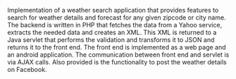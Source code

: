 Implementation of a weather search application that provides features to search for weather details and forecast for any given zipcode or city name.  The backend is written in PHP that fetches the data from a Yahoo service, extracts the needed data and creates an XML. This XML is returned to a Java servlet that performs the validation and transforms it to JSON and returns it to the front end. The front end is implemented as a web page and an android application. The communication between front end and servlet is via AJAX calls. Also provided is the functionality to post the weather details on Facebook.

